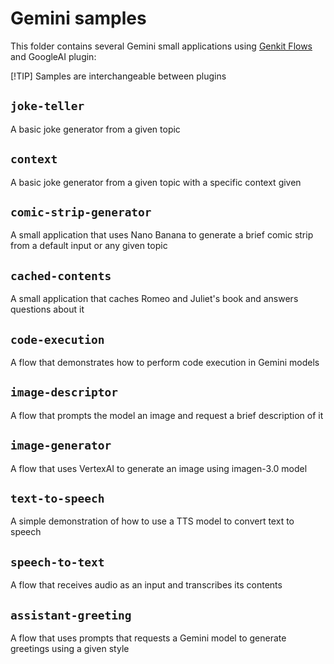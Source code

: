# Gemini samples

This folder contains several Gemini small applications using [Genkit Flows](https://genkit.dev/docs/flows/?lang=go) and GoogleAI plugin:

[!TIP]
Samples are interchangeable between plugins

## `joke-teller`

A basic joke generator from a given topic

## `context`

A basic joke generator from a given topic with a specific context given

## `comic-strip-generator`

A small application that uses Nano Banana to generate a brief comic strip from a
default input or any given topic

## `cached-contents`

A small application that caches Romeo and Juliet's book and answers questions
about it

## `code-execution`

A flow that demonstrates how to perform code execution in Gemini models

## `image-descriptor`

A flow that prompts the model an image and request a brief description of it

## `image-generator`

A flow that uses VertexAI to generate an image using imagen-3.0 model

## `text-to-speech`

A simple demonstration of how to use a TTS model to convert text to speech

## `speech-to-text`

A flow that receives audio as an input and transcribes its contents

## `assistant-greeting`

A flow that uses prompts that requests a Gemini model to generate
greetings using a given style
